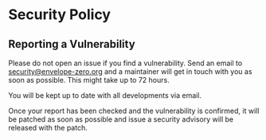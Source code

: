 # Security Policy

## Reporting a Vulnerability

Please do not open an issue if you find a vulnerability. Send an email to security@envelope-zero.org and a maintainer will get in touch with you as soon as possible. This might take up to 72 hours.

You will be kept up to date with all developments via email.

Once your report has been checked and the vulnerability is confirmed, it will be patched as soon as possible and issue a security advisory will be released with the patch.
